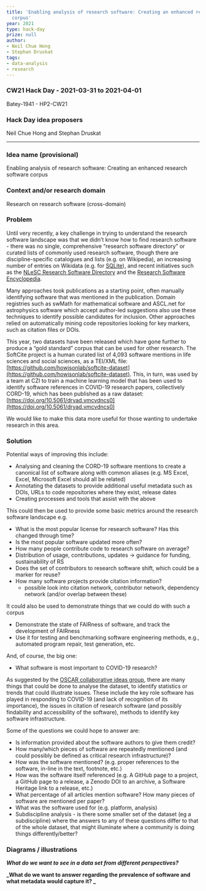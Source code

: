 ```yaml
---
title: 'Enabling analysis of research software: Creating an enhanced research software
  corpus'
year: 2021
type: hack-day
prize: null
author:
- Neil Chue Hong
- Stephan Druskat
tags:
- data-analysis
- research
---
```


### CW21 Hack Day - 2021-03-31 to 2021-04-01

Batey-1941 - HP2-CW21

### **Hack Day idea proposers**

Neil Chue Hong and Stephan Druskat


---


### **Idea name (provisional)**


Enabling analysis of research software: Creating an enhanced research software corpus


### **Context and/or research domain**

Research on research software (cross-domain)


### **Problem**

Until very recently, a key challenge in trying to understand the research software landscape was that we didn’t know how to find research software - there was no single, comprehensive “research software directory” or curated lists of commonly used research software, though there are discipline-specific catalogues and lists (e.g. on Wikipedia), an increasing number of entries on Wikidata (e.g. for [SQLite](https://www.wikidata.org/wiki/Q319417)), and recent initiatives such as the [NLeSC Research Software Directory](https://www.research-software.nl/) and the [Research Software Encyclopedia](https://rseng.github.io/software/). 

Many approaches took publications as a starting point, often manually identifying software that was mentioned in the publication. Domain registries such as swMath for mathematical software and ASCL.net for astrophysics software which accept author-led suggestions also use these techniques to identify possible candidates for inclusion. Other approaches relied on automatically mining code repositories looking for key markers, such as citation files or DOIs.

This year, two datasets have been released which have gone further to produce a “gold standard” corpus that can be used for other research. The SoftCite project is a human curated list of 4,093 software mentions in life sciences and social sciences, as a TEI/XML file: [https://github.com/howisonlab/softcite-dataset](https://github.com/howisonlab/softcite-dataset). This, in turn, was used by a team at CZI to train a machine learning model that has been used to identify software references in COVID-19 research papers, collectively CORD-19, which has been published as a raw dataset: [https://doi.org/10.5061/dryad.vmcvdncs0](https://doi.org/10.5061/dryad.vmcvdncs0) 

We would like to make this data more useful for those wanting to undertake research in this area.


### **Solution**


Potential ways of improving this include:

*   Analysing and cleaning the CORD-19 software mentions to create a canonical list of software along with common aliases (e.g. MS Excel, Excel, Microsoft Excel should all be related)
*   Annotating the datasets to provide additional useful metadata such as DOIs, URLs to code repositories where they exist, release dates
*   Creating processes and tools that assist with the above

This could then be used to provide some basic metrics around the research software landscape e.g.

*   What is the most popular license for research software? Has this changed through time? 
*   Is the most popular software updated more often?
*   How many people contribute code to research software on average?
*   Distribution of usage, contributions, updates → guidance for funding, sustainability of RS
*   Does the set of contributors to research software shift, which could be a marker for reuse?
*   How many software projects provide citation information?
    *   possible look into citation network, contributor network, dependency network (and/or overlap between these)

It could also be used to demonstrate things that we could do with such a corpus

*   Demonstrate the state of FAIRness of software, and track the development of FAIRness
*   Use it for testing and benchmarking software engineering methods, e.g., automated program repair, test generation, etc.

And, of course, the big one:

*   What software is most important to COVID-19 research?

As suggested by the [OSCAR collaborative ideas group](https://docs.google.com/document/d/1o2ax52Lxk0DLCkGiocqvMai0ZLfbQP0Rs0fmUd381ks/edit), there are many things that could be done to analyse the dataset, to identify statistics or trends that could illustrate issues. These include the key role software has played in responding to COVID-19 (and lack of recognition of its importance), the issues in citation of research software (and possibly findability and accessibility of the software), methods to identify key software infrastructure.

Some of the questions we could hope to answer are:

*   Is information provided about the software authors to give them credit?
*   How many/which pieces of software are repeatedly mentioned (and could possibly be defined as critical research infrastructure)?
*   How was the software mentioned? (e.g. proper references to the software, in-line in the text, footnote, etc.)
*   How was the software itself referenced (e.g. A GitHub page to a project, a GitHub page to a release, a Zenodo DOI to an archive, a Software Heritage link to a release, etc.)
*   What percentage of all articles mention software? How many pieces of software are mentioned per paper?
*   What was the software used for (e.g. platform, analysis)
*   Subdiscipline analysis - is there some smaller set of the dataset (eg a subdiscipline) where the answers to any of these questions differ to that of the whole dataset, that might illuminate where a community is doing things differently/better?


### **Diagrams / illustrations**


**_What do we want to see in a data set from different perspectives?_**

**_What do we want to answer regarding the prevalence of software and what metadata would capture it? _**

